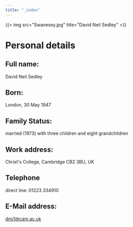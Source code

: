 ```yaml
---
title: "_index"
---
```


{{< img src="Swavesey.jpg" title="David Neil Sedley" >}}

# Personal details

## Full name:
David Neil Sedley

## Born:
London, 30 May 1947

## Family Status:
married (1973) with three children and eight grandchildren

## Work address:
Christ's College, Cambridge CB2 3BU, UK

## Telephone
direct line: 01223 334910

## E-Mail address:
dns1@cam.ac.uk
